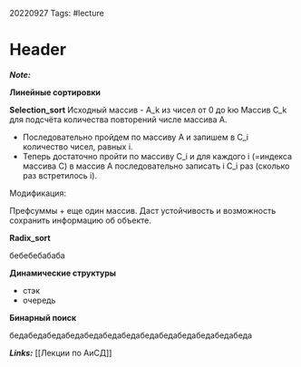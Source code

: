 20220927
Tags: #lecture 
# Header 

***Note:*** 

__Линейные сортировки__

**Selection_sort** 
Исходный массив - A_k из чисел от 0 до kю Массив C_k для подсчёта количества повторений числе массива А.

* Последовательно пройдем по массиву А и запишем в C_i количество чисел, равных i.
* Теперь достаточно пройти по массиву С_i и для каждого i (=индекса массива С) в массив А последовательно записать i С_i раз (сколько раз встретилось i).

Модификация:

Префсуммы + еще один массив. Даст устойчивость и возможность сохранить информацию об объекте.

**Radix_sort**

бебебебабаба

__Динамические структуры__

* стэк
* очередь

__Бинарный поиск__

бедабедабедабедабедабедабедабедабедабедабедабедабеда

***Links:*** [[Лекции по АиСД]]

